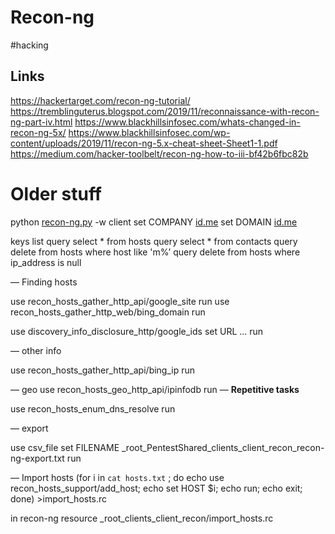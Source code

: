 # Recon-ng
#hacking

## Links
https://hackertarget.com/recon-ng-tutorial/
https://tremblinguterus.blogspot.com/2019/11/reconnaissance-with-recon-ng-part-iv.html
https://www.blackhillsinfosec.com/whats-changed-in-recon-ng-5x/
https://www.blackhillsinfosec.com/wp-content/uploads/2019/11/recon-ng-5.x-cheat-sheet-Sheet1-1.pdf
https://medium.com/hacker-toolbelt/recon-ng-how-to-iii-bf42b6fbc82b


# Older stuff

python [recon-ng.py](http://recon-ng.py/) -w client
set COMPANY [id.me](http://id.me/) set DOMAIN [id.me](http://id.me/)

keys list
query select * from hosts
query select * from contacts
query delete from hosts where host like 'm%’
query delete from hosts where ip_address is null

—
Finding hosts

use recon_hosts_gather_http_api/google_site
run
use recon_hosts_gather_http_web/bing_domain
run

use discovery_info_disclosure_http/google_ids
set URL …
run

—
other info

use recon_hosts_gather_http_api/bing_ip
run

—
geo
use recon_hosts_geo_http_api/ipinfodb
run
—
**Repetitive tasks**

use recon_hosts_enum_dns_resolve
run

—
export

use csv_file
set FILENAME _root_PentestShared_clients_client_recon_recon-ng-export.txt
run

—
Import hosts
(for i in ` cat hosts.txt ` ; do echo use recon_hosts_support/add_host; echo set HOST $i; echo run; echo exit; done) >import_hosts.rc

in recon-ng
resource _root_clients_client_recon/import_hosts.rc
